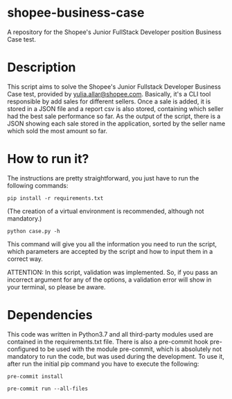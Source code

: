 # shopee-business-case
A repository for the Shopee's Junior FullStack Developer position Business Case test.

# Description
This script aims to solve the Shopee's Junior Fullstack Developer Business Case test, 
provided by yulia.allar@shopee.com. Basically, it's a CLI tool responsible by add
sales for different sellers. Once a sale is added, it is stored in a JSON file and a 
report csv is also stored, containing which seller had the best sale performance so far.
As the output of the script, there is a JSON showing each sale stored in the application,
sorted by the seller name which sold the most amount so far.

# How to run it?
The instructions are pretty straightforward, you just have to run the following commands:

``pip install -r requirements.txt``

(The creation of a virtual environment is recommended, although not mandatory.)

``python case.py -h``

This command will give you all the information you need to run the script, which parameters are accepted
by the script and how to input them in a correct way.

ATTENTION: In this script, validation was implemented. So, if you pass an incorrect argument for any
of the options, a validation error will show in your terminal, so please be aware.

# Dependencies

This code was written in Python3.7 and all third-party modules used are contained in the
requirements.txt file. There is also a pre-commit hook pre-configured to be used with the module
pre-commit, which is absolutely not mandatory to run the code, but was used during the development.
To use it, after run the initial pip command you have to execute the following:

``pre-commit install``

``pre-commit run --all-files``